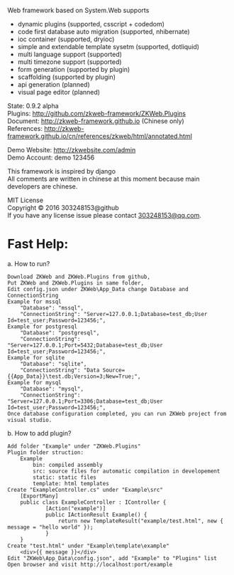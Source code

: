Web framework based on System.Web supports
* dynamic plugins (supported, csscript + codedom)
* code first database auto migration (supported, nhibernate)
* ioc container (supported, dryioc)
* simple and extendable template sysetm (supported, dotliquid)
* multi language support (supported)
* multi timezone support (supported)
* form generation (supported by plugin)
* scaffolding (supported by plugin)
* api generation (planned)
* visual page editor (planned)

State: 0.9.2 alpha<br/>
Plugins: http://github.com/zkweb-framework/ZKWeb.Plugins<br/>
Document: http://zkweb-framework.github.io (Chinese only)<br/>
References: http://zkweb-framework.github.io/cn/references/zkweb/html/annotated.html<br/>

Demo Website: http://zkwebsite.com/admin<br/>
Demo Account: demo 123456

This framework is inspired by django<br/>
All comments are written in chinese at this moment because main developers are chinese.<br/>

MIT License<br/>
Copyright © 2016 303248153@github<br/>
If you have any license issue please contact 303248153@qq.com.<br/>

<h1>Fast Help:</h1>

a. How to run?

	Download ZKWeb and ZKWeb.Plugins from github,
	Put ZKWeb and ZKWeb.Plugins in same folder,
	Edit config.json under ZKWeb\App_Data change Database and ConnectionString
	Example for mssql
		"Database": "mssql",
		"ConnectionString": "Server=127.0.0.1;Database=test_db;User Id=test_user;Password=123456;",
	Example for postgresql
		"Database": "postgresql",
		"ConnectionString": "Server=127.0.0.1;Port=5432;Database=test_db;User Id=test_user;Password=123456;",
	Example for sqlite
		"Database": "sqlite",
		"ConnectionString": "Data Source={{App_Data}}\test.db;Version=3;New=True;",
	Example for mysql
		"Database": "mysql",
		"ConnectionString": "Server=127.0.0.1;Port=3306;Database=test_db;User Id=test_user;Password=123456;",
	Once database configuration completed, you can run ZKWeb project from visual studio.
	
b. How to add plugin?
	
	Add folder "Example" under "ZKWeb.Plugins" 
	Plugin folder struction:
		Example
			bin: compiled assembly
			src: source files for automatic compilation in developement
			static: static files
			template: html templates
	Create "ExampleController.cs" under "Example\src" 
		[ExportMany]
		public class ExampleController : IController {
				[Action("example")]
				public IActionResult Example() {
					return new TemplateResult("example/test.html", new { message = "hello world" });
				}
		}
	Create "test.html" under "Example\template\example"
		<div>{{ message }}</div>
	Edit "ZKWeb\App_Data\config.json", add "Example" to "Plugins" list
	Open browser and visit http://localhost:port/example
